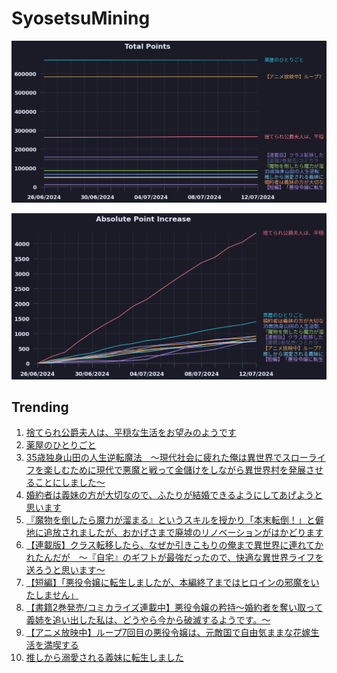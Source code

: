 # SyosetsuMining


![](https://raw.githubusercontent.com/exc4l/SyosetsuMining/main/plots/point_trend.png)

![](https://raw.githubusercontent.com/exc4l/SyosetsuMining/main/plots/point_increase.png)


## Trending

1. [捨てられ公爵夫人は、平穏な生活をお望みのようです](https://ncode.syosetu.com/n4395il/)
2. [薬屋のひとりごと](https://ncode.syosetu.com/n9636x/)
3. [35歳独身山田の人生逆転魔法　～現代社会に疲れた俺は異世界でスローライフを楽しむために現代で悪魔と戦って金儲けをしながら異世界村を発展させることにしました～](https://ncode.syosetu.com/n3115io/)
4. [婚約者は義妹の方が大切なので、ふたりが結婚できるようにしてあげようと思います](https://ncode.syosetu.com/n8269hq/)
5. [『魔物を倒したら魔力が溜まる』というスキルを授かり「本末転倒！」と僻地に追放されましたが、おかげさまで廃墟のリノベーションがはかどります](https://ncode.syosetu.com/n2256im/)
6. [【連載版】クラス転移したら、なぜか引きこもりの俺まで異世界に連れてかれたんだが　～『自宅』のギフトが最強だったので、快適な異世界ライフを送ろうと思います～](https://ncode.syosetu.com/n3960io/)
7. [【短編】「悪役令嬢に転生しましたが、本編終了まではヒロインの邪魔をいたしません」](https://ncode.syosetu.com/n7991io/)
8. [【書籍2巻発売/コミカライズ連載中】悪役令嬢の矜持〜婚約者を奪い取って義姉を追い出した私は、どうやら今から破滅するようです。〜](https://ncode.syosetu.com/n0753hr/)
9. [【アニメ放映中】ループ7回目の悪役令嬢は、元敵国で自由気ままな花嫁生活を満喫する](https://ncode.syosetu.com/n1784ga/)
10. [推しから溺愛される義妹に転生しました](https://ncode.syosetu.com/n5287io/)
